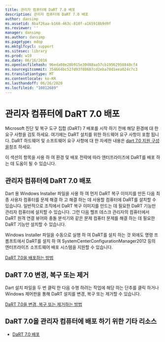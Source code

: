 ```yaml
---
title: 관리자 컴퓨터에 DaRT 7.0 배포
description: 관리자 컴퓨터에 DaRT 7.0 배포
author: dansimp
ms.assetid: 8baf26aa-b168-463c-810f-a165918b9d9f
ms.reviewer: ''
manager: dansimp
ms.author: dansimp
ms.pagetype: mdop
ms.mktglfcycl: support
ms.sitesec: library
ms.prod: w10
ms.date: 06/16/2016
ms.openlocfilehash: 96eda08e28b915e30d88aa57cb19562958848cf4
ms.sourcegitcommit: 354664bc527d93f80687cd2eba70d1eea024c7c3
ms.translationtype: MT
ms.contentlocale: ko-KR
ms.lasthandoff: 06/26/2020
ms.locfileid: "10812689"
---
```

# 관리자 컴퓨터에 DaRT 7.0 배포


Microsoft 진단 및 복구 도구 집합 (DaRT) 7 배포를 시작 하기 전에 해당 환경에 대 한 요구 사항을 검토 하세요. 여기에는 DaRT 설치를 위한 하드웨어 요구 사항이 포함 됩니다. DaRT 하드웨어 및 소프트웨어 요구 사항에 대 한 자세한 내용은 [dart 7.0 지원 구성을](dart-70-supported-configurations-dart-7.md)참조 하세요.

이 섹션의 항목을 사용 하 여 환경 및 배포 전략에 따라 엔터프라이즈에 DaRT를 배포 하는 데 도움이 될 수 있습니다.

## 관리자 컴퓨터에 DaRT 7.0 배포


Dart 용 Windows Installer 파일을 사용 하 여 먼저 DaRT 복구 이미지를 만든 다음 최종 사용자 컴퓨터를 문제 해결 하 고 해결 하는 데 사용할 컴퓨터에 DaRT를 설치할 수 있습니다. 일반적으로 조직에서 DaRT 복구 이미지를 만드는 데 필요한 DaRT 기능만 관리자 컴퓨터에 설치할 수 있습니다. 그런 다음 헬프 데스크 관리자의 컴퓨터에서 DaRT 원격 연결 뷰어와 충돌 분석기와 같은 문제 컴퓨터 문제를 해결 하는 데 필요한 DaRT 기능만 설치할 수 있습니다.

Windows Installer 파일을 수동으로 실행 하 여 DaRT를 설치 하는 것 외에도 명령 프롬프트에서 DaRT를 설치 하 여 SystemCenterConfigurationManager2012 등의 엔터프라이즈 소프트웨어 배포 시스템을 지원할 수 있습니다.

[DaRT 7.0을 배포하는 방법](how-to-deploy-dart-70.md)

## DaRT 7.0 변경, 복구 또는 제거


Dart 설치 파일을 두 번 클릭 한 다음 수행 하려는 작업에 해당 하는 단추를 클릭 하거나 Windows 제어판을 통해 DaRT 설치를 변경, 복구 또는 제거할 수 있습니다.

[DaRT 7.0을 변경, 복구 또는 제거하는 방법](how-to-change-repair-or-remove-dart-70.md)

## DaRT 7.0을 관리자 컴퓨터에 배포 하기 위한 기타 리소스


-   [DaRT 7.0 배포](deploying-dart-70-new-ia.md)

 

 





